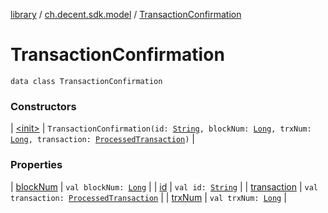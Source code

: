 [library](../../index.md) / [ch.decent.sdk.model](../index.md) / [TransactionConfirmation](./index.md)

# TransactionConfirmation

`data class TransactionConfirmation`

### Constructors

| [&lt;init&gt;](-init-.md) | `TransactionConfirmation(id: `[`String`](https://kotlinlang.org/api/latest/jvm/stdlib/kotlin/-string/index.html)`, blockNum: `[`Long`](https://kotlinlang.org/api/latest/jvm/stdlib/kotlin/-long/index.html)`, trxNum: `[`Long`](https://kotlinlang.org/api/latest/jvm/stdlib/kotlin/-long/index.html)`, transaction: `[`ProcessedTransaction`](../-processed-transaction/index.md)`)` |

### Properties

| [blockNum](block-num.md) | `val blockNum: `[`Long`](https://kotlinlang.org/api/latest/jvm/stdlib/kotlin/-long/index.html) |
| [id](id.md) | `val id: `[`String`](https://kotlinlang.org/api/latest/jvm/stdlib/kotlin/-string/index.html) |
| [transaction](transaction.md) | `val transaction: `[`ProcessedTransaction`](../-processed-transaction/index.md) |
| [trxNum](trx-num.md) | `val trxNum: `[`Long`](https://kotlinlang.org/api/latest/jvm/stdlib/kotlin/-long/index.html) |

